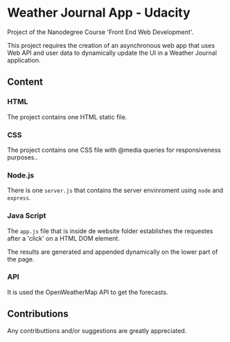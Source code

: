 # Weather Journal App - Udacity
Project of the Nanodegree Course 'Front End Web Development'.

This project requires the creation of an asynchronous web app that uses Web API and user data to dynamically update the UI in a Weather Journal application.
## Content
### HTML

The project contains one HTML static file.

### CSS

The project contains one CSS file with @media queries for responsiveness purposes..

### Node.js

There is one `server.js` that contains the server envinroment using `node` and `express`.

### Java Script

The `app.js` file that is inside de website folder establishes the requestes after a 'click' on a HTML DOM element.

The results are generated and appended dynamically on the lower part of the page.

### API

It is used the OpenWeatherMap API to get the forecasts.

## Contributions

Any contributtions and/or suggestions are greatly appreciated.
